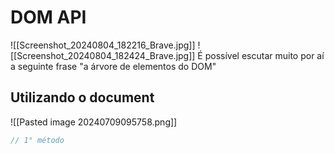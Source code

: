 # DOM API
![[Screenshot_20240804_182216_Brave.jpg]]
![[Screenshot_20240804_182424_Brave.jpg]]
É possível escutar muito por aí a seguinte frase "a árvore de elementos do DOM"

## Utilizando o document
![[Pasted image 20240709095758.png]]
```js
// 1° método 

